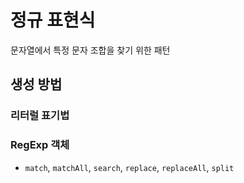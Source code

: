 # 정규 표현식
문자열에서 특정 문자 조합을 찾기 위한 패턴

## 생성 방법
### 리터럴 표기법
### RegExp 객체
- `match`, `matchAll`, `search`, `replace`, `replaceAll`, `split`